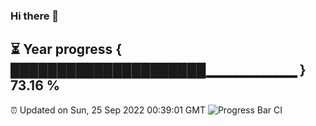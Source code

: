 ### Hi there 👋
⏳ Year progress { █████████████████████▁▁▁▁▁▁▁▁▁ } 73.16 %
---
⏰ Updated on Sun, 25 Sep 2022 00:39:01 GMT
![Progress Bar CI](https://github.com/Moyi321/Moyi321/workflows/Progress%20Bar%20CI/badge.svg)
